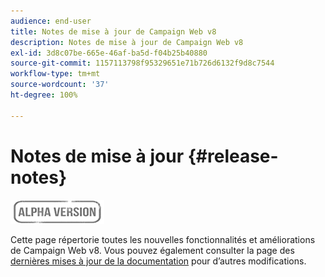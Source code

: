 ```yaml
---
audience: end-user
title: Notes de mise à jour de Campaign Web v8
description: Notes de mise à jour de Campaign Web v8
exl-id: 3d8c07be-665e-46af-ba5d-f04b25b40880
source-git-commit: 1157113798f95329651e71b726d6132f9d8c7544
workflow-type: tm+mt
source-wordcount: '37'
ht-degree: 100%

---
```


# Notes de mise à jour {#release-notes}

![](../assets/do-not-localize/badge.png)

Cette page répertorie toutes les nouvelles fonctionnalités et améliorations de Campaign Web v8. Vous pouvez également consulter la page des [dernières mises à jour de la documentation](documentation-updates.md) pour d’autres modifications.
